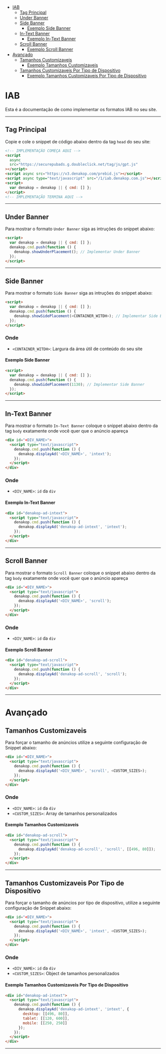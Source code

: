 - [IAB](#iab)
  - [Tag Principal](#tag-principal)
  - [Under Banner](#under-banner)
  - [Side Banner](#side-banner)
    - [Exemplo Side Banner](#exemplo-side-banner)
  - [In-Text Banner](#in-text-banner)
    - [Exemplo In-Text Banner](#exemplo-in-text-banner)
  - [Scroll Banner](#scroll-banner)
    - [Exemplo Scroll Banner](#exemplo-scroll-banner)
- [Avançado](#avançado)
  - [Tamanhos Customizaveis](#tamanhos-customizaveis)
    - [Exemplo Tamanhos Customizaveis](#exemplo-tamanhos-customizaveis)
  - [Tamanhos Customizaveis Por Tipo de Dispositivo](#tamanhos-customizaveis-por-tipo-de-dispositivo)
    - [Exemplo Tamanhos Customizaveis Por Tipo de Dispositivo](#exemplo-tamanhos-customizaveis-por-tipo-de-dispositivo)


# IAB

Esta é a documentação de como implementar os formatos IAB no seu site.

---------

## Tag Principal

Copie e cole o snippet de código abaixo dentro da tag `head` do seu site:
```html
<!-- IMPLEMENTAÇÃO COMEÇA AQUI -->
<script
  async
  src="https://securepubads.g.doubleclick.net/tag/js/gpt.js"
></script>
<script async src="https://v3.denakop.com/prebid.js"></script>
<script async type="text/javascript" src="/1/iab.denakop.com.js"></script>
<script>
  var denakop = denakop || { cmd: [] };
</script>
<!-- IMPLEMENTAÇÃO TERMINA AQUI -->
```

---------

## Under Banner

Para mostrar o formato `Under Banner` siga as intruções do snippet abaixo:
```html
<script>
  var denakop = denakop || { cmd: [] };
  denakop.cmd.push(function () {
    denakop.showUnderPlacement(); // Implementar Under Banner
  });
</script>
```

---------

## Side Banner

Para mostrar o formato `Side Banner` siga as intruções do snippet abaixo:
```html
<script>
  var denakop = denakop || { cmd: [] };
  denakop.cmd.push(function () {
    denakop.showSidePlacement(<CONTAINER_WITDH>); // Implementar Side Banner
  });
</script>
```
### Onde
- `<CONTAINER_WITDH>`: Largura da área útil de conteúdo do seu site

#### Exemplo Side Banner
```html
<script>
  var denakop = denakop || { cmd: [] };
  denakop.cmd.push(function () {
    denakop.showSidePlacement(1130); // Implementar Side Banner
  });
</script>
```

---------

## In-Text Banner

Para mostrar o formato `In-Text Banner` coloque o snippet abaixo dentro da tag `body` exatamente onde você quer que o anúncio apareça
```html
<div id="<DIV_NAME>">
  <script type="text/javascript">
    denakop.cmd.push(function () {
      denakop.displayAd('<DIV_NAME>', 'intext');
    });
  </script>
</div>
```
### Onde
- `<DIV_NAME>`: `id` da `div`

#### Exemplo In-Text Banner
```html
<div id="denakop-ad-intext">
  <script type="text/javascript">
    denakop.cmd.push(function () {
      denakop.displayAd('denakop-ad-intext', 'intext');
    });
  </script>
</div>
```

---------

## Scroll Banner

Para mostrar o formato `Scroll Banner` coloque o snippet abaixo dentro da tag `body` exatamente onde você quer que o anúncio apareça
```html
<div id="<DIV_NAME>">
  <script type="text/javascript">
    denakop.cmd.push(function () {
      denakop.displayAd('<DIV_NAME>', 'scroll');
    });
  </script>
</div>
```
### Onde
- `<DIV_NAME>`: `id` da `div`

#### Exemplo Scroll Banner
```html
<div id="denakop-ad-scroll">
  <script type="text/javascript">
    denakop.cmd.push(function () {
      denakop.displayAd('denakop-ad-scroll', 'scroll');
    });
  </script>
</div>
```

---------

# Avançado

## Tamanhos Customizaveis

Para forçar o tamanho de anúncios utilize a seguinte configuração de Snippet abaixo:
```html
<div id="<DIV_NAME>">
  <script type="text/javascript">
    denakop.cmd.push(function () {
      denakop.displayAd('<DIV_NAME>', 'scroll', <CUSTOM_SIZES>);
    });
  </script>
</div>
```
### Onde
- `<DIV_NAME>`: `id` da `div`
- `<CUSTOM_SIZES>`: Array de tamanhos personalizados

#### Exemplo Tamanhos Customizaveis
```html
<div id="denakop-ad-scroll">
  <script type="text/javascript">
    denakop.cmd.push(function () {
      denakop.displayAd('denakop-ad-scroll', 'scroll', [[496, 80]]);
    });
  </script>
</div>
```

---------

## Tamanhos Customizaveis Por Tipo de Dispositivo

Para forçar o tamanho de anúncios por tipo de dispositivo, utilize a seguinte configuração de Snippet abaixo:
```html
<div id="<DIV_NAME>">
  <script type="text/javascript">
    denakop.cmd.push(function () {
      denakop.displayAd('<DIV_NAME>', 'intext', <CUSTOM_SIZES>);
    });
  </script>
</div>
```
### Onde
- `<DIV_NAME>`: `id` da `div`
- `<CUSTOM_SIZES>`: Object de tamanhos personalizados

#### Exemplo Tamanhos Customizaveis Por Tipo de Dispositivo
```html
<div id="denakop-ad-intext">
  <script type="text/javascript">
    denakop.cmd.push(function () {
      denakop.displayAd('denakop-ad-intext', 'intext', {
        desktop: [[496, 80]],
        tablet: [[120, 600]],
        mobile: [[250, 250]]
      });
    });
  </script>
</div>
```

---------
